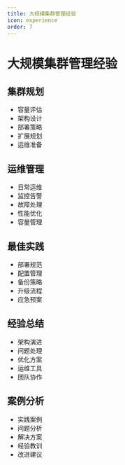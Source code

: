 ```yaml
---
title: 大规模集群管理经验
icon: experience
order: 7
---
```


# 大规模集群管理经验

## 集群规划
- 容量评估
- 架构设计
- 部署策略
- 扩展规划
- 运维准备

## 运维管理
- 日常运维
- 监控告警
- 故障处理
- 性能优化
- 容量管理

## 最佳实践
- 部署规范
- 配置管理
- 备份策略
- 升级流程
- 应急预案

## 经验总结
- 架构演进
- 问题处理
- 优化方案
- 运维工具
- 团队协作

## 案例分析
- 实践案例
- 问题分析
- 解决方案
- 经验教训
- 改进建议
